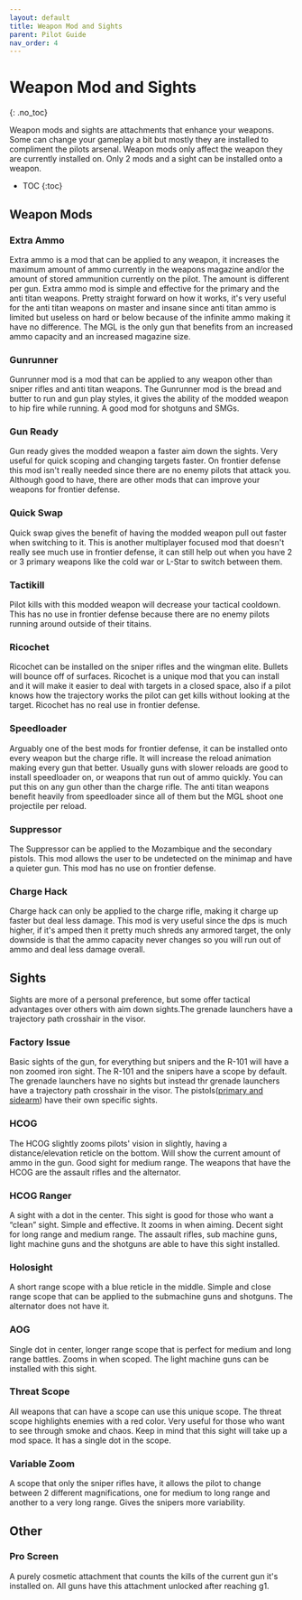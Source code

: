 ```yaml
---
layout: default
title: Weapon Mod and Sights
parent: Pilot Guide
nav_order: 4
---
```


# Weapon Mod and Sights
{: .no_toc}

Weapon mods and sights are attachments that enhance your weapons. Some can change your gameplay a bit but mostly they are installed to compliment the pilots arsenal. Weapon mods only affect the weapon they are currently installed on. Only 2 mods and a sight can be installed onto a weapon. 

- TOC
{:toc}

## Weapon Mods

### Extra Ammo

Extra ammo is a mod that can be applied to any weapon, it increases the maximum amount of ammo currently in the weapons magazine and/or the amount of stored ammunition currently on the pilot. The amount is different per gun. Extra ammo mod is simple and effective for the primary and the anti titan weapons. Pretty straight forward on how it works, it's very useful for the anti titan weapons on master and insane since anti titan ammo is limited but useless on hard or below because of the infinite ammo making it have no difference. The MGL is the only gun that benefits from an increased ammo capacity and an increased magazine size.

### Gunrunner

Gunrunner mod is a mod that can be applied to any weapon other than sniper rifles and anti titan weapons. The Gunrunner mod is the bread and butter to run and gun play styles, it gives the ability of the modded weapon to hip fire while running. A good mod for shotguns and SMGs. 

### Gun Ready

Gun ready gives the modded weapon a faster aim down the sights. Very useful for quick scoping and changing targets faster. On frontier defense this mod isn't really needed since there are no enemy pilots that attack you. Although good to have, there are other mods that can improve your weapons for frontier defense. 

### Quick Swap

Quick swap gives the benefit of having the modded weapon pull out faster when switching to it. This is another multiplayer focused mod that doesn't really see much use in frontier defense, it can still help out when you have 2 or 3 primary weapons like the cold war or L-Star to switch between them.

### Tactikill

Pilot kills with this modded weapon will decrease your tactical cooldown. This has no use in frontier defense because there are no enemy pilots running around outside of their titains.

### Ricochet

Ricochet can be installed on the sniper rifles and the wingman elite. Bullets will bounce off of surfaces. Ricochet is a unique mod that you can install and it will make it easier to deal with targets in a closed space, also if a pilot knows how the trajectory works the pilot can get kills without looking at the target. Ricochet has no real use in frontier defense.

### Speedloader

Arguably one of the best mods for frontier defense, it can be installed onto every weapon but the charge rifle. It will increase the reload animation making every gun that better. Usually guns with slower reloads are good to install speedloader on, or weapons that run out of ammo quickly. You can put this on any gun other than the charge rifle. The anti titan weapons benefit heavily from speedloader since all of them but the MGL shoot one projectile per reload. 

### Suppressor

The Suppressor can be applied to the Mozambique and the secondary pistols. This mod allows the user to be undetected on the minimap and have a quieter gun. This mod has no use on frontier defense.

### Charge Hack

Charge hack can only be applied to the charge rifle, making it charge up faster but deal less damage. This mod is very useful since the dps is much higher, if it's amped then it pretty much shreds any armored target, the only downside is that the ammo capacity never changes so you will run out of ammo and deal less damage overall. 

## Sights

Sights are more of a personal preference, but some offer tactical advantages over others with aim down sights.The grenade launchers have a trajectory path crosshair in the visor.

### Factory Issue

Basic sights of the gun, for everything but snipers and the R-101 will have a non zoomed iron sight. The R-101 and the snipers have a scope by default. The grenade launchers have no sights but instead thr grenade launchers have a trajectory path crosshair in the visor.
The pistols([primary and sidearm]) have their own specific sights.

### HCOG

The HCOG slightly zooms pilots' vision in slightly, having a distance/elevation reticle on the bottom. Will show the current amount of ammo in the gun. Good sight for medium range. The weapons that have the HCOG are the assault rifles and the alternator.

### HCOG Ranger

A sight with a dot in the center. This sight is good for those who want a “clean” sight. Simple and effective. It zooms in when aiming. Decent sight for long range and medium range. The assault rifles, sub machine guns, light machine guns and the shotguns are able to have this sight installed.

### Holosight

A short range scope with a blue reticle in the middle. Simple and close range scope that can be applied to the submachine guns and shotguns. The alternator does not have it.

### AOG

Single dot in center, longer range scope that is perfect for medium and long range battles. Zooms in when scoped. The light machine guns can be installed with this sight.

### Threat Scope

All weapons that can have a scope can use this unique scope. The threat scope highlights enemies with a red color. Very useful for those who want to see through smoke and chaos. Keep in mind that this sight will take up a mod space. It has a single dot in the scope. 

### Variable Zoom

A scope that only the sniper rifles have, it allows the pilot to change between 2 different magnifications, one for medium to long range and another to a very long range. Gives the snipers more variability. 

## Other

### Pro Screen

A purely cosmetic attachment that counts the kills of the current gun it's installed on. All guns have this attachment unlocked after reaching g1.

[primary and sidearm]: /frontier-biz/pilotguide/primary-and-sidearm/
